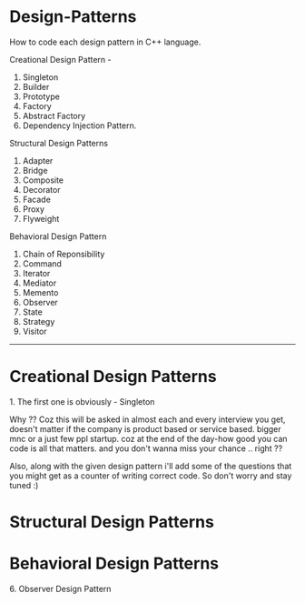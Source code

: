 # Design-Patterns
How to code each design pattern in C++ language.

Creational Design Pattern - 
1. Singleton
2. Builder
3. Prototype
4. Factory
5. Abstract Factory
6. Dependency Injection Pattern.

Structural Design Patterns
1. Adapter
2. Bridge
3. Composite
4. Decorator
5. Facade
6. Proxy
7. Flyweight

Behavioral Design Pattern
1. Chain of Reponsibility
2. Command
3. Iterator
4. Mediator
5. Memento
6. Observer
7. State
8. Strategy
9. Visitor
--------------------------------------------------------------

<h1>Creational Design Patterns</h1>
1. The first one is obviously - Singleton

Why ??
Coz this will be asked in almost each and every interview you get, doesn't matter if the company is product based or service based.
bigger mnc or a just few ppl startup.
coz at the end of the day-how good you can code is all that matters.
and you don't wanna miss your chance .. right ??

Also, along with the given design pattern i'll add some of the questions that you might get as a counter of writing correct code.
So don't worry and stay tuned :)

<h1>Structural Design Patterns</h1>



<h1>Behavioral Design Patterns</h1>
6. Observer Design Pattern
